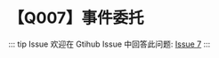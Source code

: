 # 【Q007】事件委托


::: tip Issue
欢迎在 Gtihub Issue 中回答此问题: [Issue 7](https://github.com/kangyana/daily-question/issues/7)
:::

